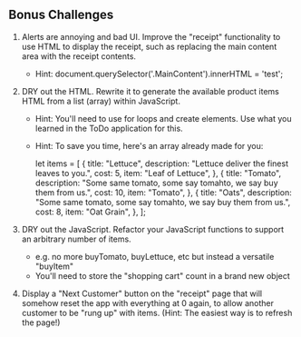 Bonus Challenges
------------------------

1. Alerts are annoying and bad UI. Improve the "receipt" functionality to use
HTML to display the receipt, such as replacing the main content area with the
receipt contents.
    - Hint: document.querySelector('.MainContent').innerHTML = 'test';

2. DRY out the HTML. Rewrite it to generate the available product items HTML
from a list (array) within JavaScript.
    - Hint: You'll need to use for loops and create elements. Use what you
      learned in the ToDo application for this.
    - Hint: To save you time, here's an array already made for you:

        let items = [
          {
            title: "Lettuce",
            description: "Lettuce deliver the finest leaves to you.",
            cost: 5,
            item: "Leaf of Lettuce",
          },
          {
            title: "Tomato",
            description: "Some same tomato, some say tomahto, we say buy them from us.",
            cost: 10,
            item: "Tomato",
          },
          {
            title: "Oats",
            description: "Some same tomato, some say tomahto, we say buy them from us.",
            cost: 8,
            item: "Oat Grain",
          },
        ];



3. DRY out the JavaScript. Refactor your JavaScript functions to support an
arbitrary number of items.
    - e.g. no more buyTomato, buyLettuce, etc but instead a versatile "buyItem"
    - You'll need to store the "shopping cart" count in a brand new object

4. Display a "Next Customer" button on the "receipt" page that will somehow
reset the app with everything at 0 again, to allow another customer to be "rung
up" with items. (Hint: The easiest way is to refresh the page!)
